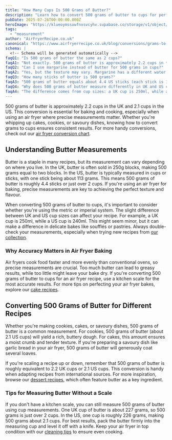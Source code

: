 ```yaml
---
title: "How Many Cups Is 500 Grams of Butter?"
description: "Learn how to convert 500 grams of butter to cups for perfect baking every time. Includes UK and US measurements for accuracy."
pubDate: 2025-07-26T00:00:00.000Z
heroImage: "https://klueoymssxwfnxsvcyhv.supabase.co/storage/v1/object/public/Shmucket/how-many-cups-is-500-grams-of-butter.webp"
tags:
  - "measurement"
author: "AirFryerRecipe.co.uk"
canonical: "https://www.airfryerrecipe.co.uk/blog/conversions/grams-to-cups/how-many-cups-is-500-grams-of-butter"
schema: |
  <!-- Schema will be generated automatically -->
faqQ1: "Is 500 grams of butter the same as 2 cups?"
faqA1: "Not exactly. 500 grams of butter is approximately 2.2 cups in the UK and 2.1 cups in the US. The slight difference is due to variations in cup sizes between the two measurement systems. For precise baking, especially in an air fryer, it's best to weigh your butter."
faqQ2: "Can I use margarine instead of butter for 500 grams in cups?"
faqA2: "Yes, but the texture may vary. Margarine has a different water content, so 500 grams won't measure exactly the same in cups. If substituting, stick to weight measurements for accuracy. Air fryer recipes often rely on butter's consistency, so adjust cooking times if using margarine."
faqQ3: "How many sticks of butter is 500 grams?"
faqA3: "500 grams of butter equals about 4.4 US sticks (each stick is 113 grams). In the UK, where butter is sold in 250g blocks, it's exactly 2 blocks. This is useful to know when preparing air fryer recipes that call for specific amounts."
faqQ4: "Why does 500 grams of butter measure differently in UK and US cups?"
faqA4: "The difference comes from cup sizes: a UK cup is 250ml, while a US cup is 240ml. This small variation adds up when measuring dense ingredients like butter. For air fryer baking, where precision matters, always check which measurement system your recipe uses."
---
```

<p>500 grams of butter is approximately 2.2 cups in the UK and 2.1 cups in the US. This conversion is essential for baking and cooking, especially when using an air fryer where precise measurements matter. Whether you're whipping up cakes, cookies, or savoury dishes, knowing how to convert grams to cups ensures consistent results. For more handy conversions, check out our <a href=https://www.airfryerrecipe.co.uk/air-fryer-conversion-chart>air fryer conversion chart</a>.</p>

<h2>Understanding Butter Measurements</h2>  
<p>Butter is a staple in many recipes, but its measurement can vary depending on where you live. In the UK, butter is often sold in 250g blocks, making 500 grams equal to two blocks. In the US, butter is typically measured in cups or sticks, with one stick being about 113 grams. This means 500 grams of butter is roughly 4.4 sticks or just over 2 cups. If you're using an air fryer for baking, precise measurements are key to achieving the perfect texture and flavour.</p>  

<p>When converting 500 grams of butter to cups, it's important to consider whether you're using the metric or imperial system. The slight difference between UK and US cup sizes can affect your recipe. For example, a UK cup is 250ml, while a US cup is 240ml. This might seem minor, but it can make a difference in delicate bakes like soufflés or pastries. Always double-check your measurements, especially when trying new recipes from <a href=https://www.airfryerrecipe.co.uk/recipes>our collection</a>.</p>  

<h3>Why Accuracy Matters in Air Fryer Baking</h3>  
<p>Air fryers cook food faster and more evenly than conventional ovens, so precise measurements are crucial. Too much butter can lead to greasy results, while too little might leave your bake dry. If you're converting 500 grams of butter to cups for an air fryer recipe, use a kitchen scale for the most accurate results. For more tips on perfecting your air fryer bakes, explore our <a href=https://www.airfryerrecipe.co.uk/recipe-category/cakes>cake recipes</a>.</p>  

<h2>Converting 500 Grams of Butter for Different Recipes</h2>  
<p>Whether you're making cookies, cakes, or savoury dishes, 500 grams of butter is a common measurement. For cookies, 500 grams of butter (about 2.1 US cups) will yield a rich, buttery dough. For cakes, this amount ensures a moist crumb and tender texture. If you're preparing a savoury dish like garlic bread in your air fryer, 500 grams of butter will generously coat several loaves.</p>  

<p>If you're scaling a recipe up or down, remember that 500 grams of butter is roughly equivalent to 2.2 UK cups or 2.1 US cups. This conversion is handy when adapting recipes from international sources. For more inspiration, browse our <a href=https://www.airfryerrecipe.co.uk/recipe-category/dessert>dessert recipes</a>, which often feature butter as a key ingredient.</p>  

<h3>Tips for Measuring Butter Without a Scale</h3>  
<p>If you don't have a kitchen scale, you can still measure 500 grams of butter using cup measurements. One UK cup of butter is about 227 grams, so 500 grams is just over 2 cups. In the US, one cup is roughly 226 grams, making 500 grams about 2.1 cups. For best results, pack the butter firmly into the measuring cup and level it off with a knife. Keep your air fryer in top condition with our <a href=https://www.airfryerrecipe.co.uk/air-fryer-cleaner>cleaning tips</a> to ensure even cooking.</p>

